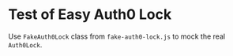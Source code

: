 # Test of Easy Auth0 Lock

Use `FakeAuth0Lock` class from `fake-auth0-lock.js` to mock the real `Auth0Lock`.

